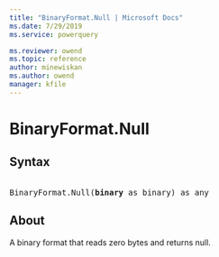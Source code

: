 ```yaml
---
title: "BinaryFormat.Null | Microsoft Docs"
ms.date: 7/29/2019
ms.service: powerquery

ms.reviewer: owend
ms.topic: reference
author: minewiskan
ms.author: owend
manager: kfile
---
```

# BinaryFormat.Null

## Syntax

<pre>   
BinaryFormat.Null(<b>binary</b> as binary) as any 
</pre>  
  
## About  
A binary format that reads zero bytes and returns null. 
